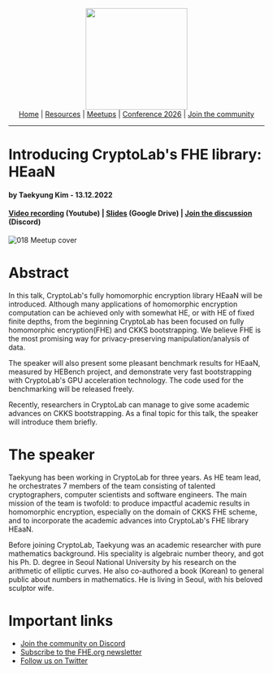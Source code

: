 <!-- Main header navigation -->
<p align="center">
  <img width="200" src="https://user-images.githubusercontent.com/5758427/180978488-db825482-5a58-4c7c-9589-c494a6f0be04.png"><br/>
  <a href="https://fhe-org.github.io">Home</a> | <a href="https://fhe-org.github.io/resources">Resources</a> | <a href="https://fhe-org.github.io/meetups/">Meetups</a> | <a href="https://fhe-org.github.io/conferences/conference-2026/">Conference 2026</a> | <a href="https://fhe-org.github.io/community">Join the community</a>
</p>
<hr/>
<!-- /Main header navigation -->

# Introducing CryptoLab's FHE library: HEaaN
#### by Taekyung Kim - 13.12.2022
#### <a href="https://youtu.be/hwRX8j2Dkw0">Video recording</a> (Youtube) | <a href="https://drive.google.com/file/d/1SojAEJN4KBT_cgtH8NstlD1iBhs0G8po/view?usp=sharing">Slides</a> (Google Drive) | <a href="https://discord.fhe.org">Join the discussion</a> (Discord)

![018 Meetup cover](https://github.com/FHE-org/fhe-org.github.io/assets/37557436/cd8f91e3-9104-4fca-8fc3-748a5148efb3)

# Abstract
In this talk, CryptoLab's fully homomorphic encryption library HEaaN will be introduced. Although many applications of homomorphic encryption computation can be achieved only with somewhat HE, or with HE of fixed finite depths, from the beginning CryptoLab has been focused on fully homomorphic encryption(FHE) and CKKS bootstrapping. We believe FHE is the most promising way for privacy-preserving manipulation/analysis of data.

The speaker will also present some pleasant benchmark results for HEaaN, measured by HEBench project, and demonstrate very fast bootstrapping with CryptoLab's GPU acceleration technology. The code used for the benchmarking will be released freely.

Recently, researchers in CryptoLab can manage to give some academic advances on CKKS bootstrapping. As a final topic for this talk, the speaker will introduce them briefly.

# The speaker
Taekyung has been working in CryptoLab for three years. As HE team lead, he orchestrates 7 members of the team consisting of talented cryptographers, computer scientists and software engineers. The main mission of the team is twofold: to produce impactful academic results in homomorphic encryption, especially on the domain of CKKS FHE scheme, and to incorporate the academic advances into CryptoLab's FHE library HEaaN.

Before joining CryptoLab, Taekyung was an academic researcher with pure mathematics background. His speciality is algebraic number theory, and got his Ph. D. degree in Seoul National University by his research on the arithmetic of elliptic curves. He also co-authored a book (Korean) to general public about numbers in mathematics. He is living in Seoul, with his beloved sculptor wife.

# Important links
- <a href="https://discord.fhe.org">Join the community on Discord</a>
- <a href="https://fheorg.substack.com">Subscribe to the FHE.org newsletter</a>
- <a href="https://twitter.com/fhe_org">Follow us on Twitter</a>
